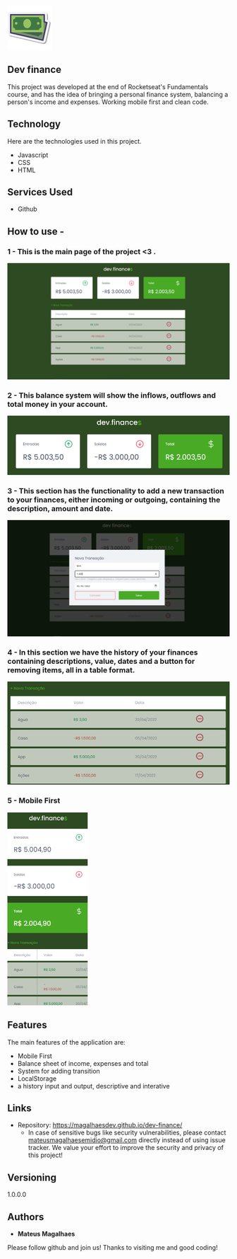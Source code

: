 ![Logo of the project](https://github.com/MagalhaesDev/dev-finance/blob/main/assets/icon-money.png)


## Dev finance
 This project was developed at the end of Rocketseat's Fundamentals course, and has the idea of bringing a personal finance system, balancing a person's income and expenses. Working mobile first and clean code.

## Technology 

Here are the technologies used in this project.

* Javascript
* CSS
* HTML

## Services Used

* Github


## How to use -

### 1 - This is the main page of the project <3 .

![Homepage image](https://github.com/MagalhaesDev/dev-finance/blob/main/readme/home.png)

### 2 - This balance system will show the inflows, outflows and total money in your account.

![Balance](https://github.com/MagalhaesDev/dev-finance/blob/main/readme/balance.png)

### 3 - This section has the functionality to add a new transaction to your finances, either incoming or outgoing, containing the description, amount and date.

![Transaction](https://github.com/MagalhaesDev/dev-finance/blob/main/readme/transaction.png)

### 4 - In this section we have the history of your finances containing descriptions, value, dates and a button for removing items, all in a table format.

![Historic](https://github.com/MagalhaesDev/dev-finance/blob/main/readme/historic.png)

### 5 - Mobile First

![Mobile](https://github.com/MagalhaesDev/dev-finance/blob/main/readme/mobile.png)

## Features

The main features of the application are:
 - Mobile First
 - Balance sheet of income, expenses and total
 - System for adding transition
 - LocalStorage
 - a history input and output, descriptive and interative

## Links
  - Repository: https://magalhaesdev.github.io/dev-finance/
    -  In case of sensitive bugs like security vulnerabilities, please contact
      mateusmagalhaesemidio@gmail.com directly instead of using issue tracker. We value your effort
      to improve the security and privacy of this project!

  ## Versioning

  1.0.0.0


  ## Authors

  * **Mateus Magalhaes**

  Please follow github and join us!
  Thanks to visiting me and good coding!
